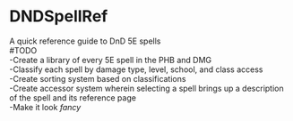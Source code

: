 # DNDSpellRef
A quick reference guide to DnD 5E spells  
#TODO  
-Create a library of every 5E spell in the PHB and DMG  
-Classify each spell by damage type, level, school, and class access  
-Create sorting system based on classifications  
-Create accessor system wherein selecting a spell brings up a description of the spell and its reference page  
-Make it look *fancy*  
